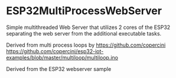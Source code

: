 # ESP32MultiProcessWebServer
Simple multithreaded Web Server that utilizes 2 cores of the ESP32 separating the web server from the additional executable tasks. 

Derived from multi process loops by https://github.com/copercini
https://github.com/copercini/esp32-iot-examples/blob/master/multiloop/multiloop.ino

Derived from the ESP32 webserver sample
